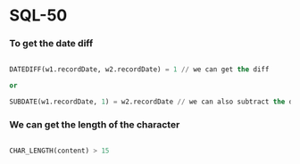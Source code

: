 # SQL-50
### To get the date diff
```sql

DATEDIFF(w1.recordDate, w2.recordDate) = 1 // we can get the diff 

or 

SUBDATE(w1.recordDate, 1) = w2.recordDate // we can also subtract the dates

```

### We can get the length of the character
```sql

CHAR_LENGTH(content) > 15
```